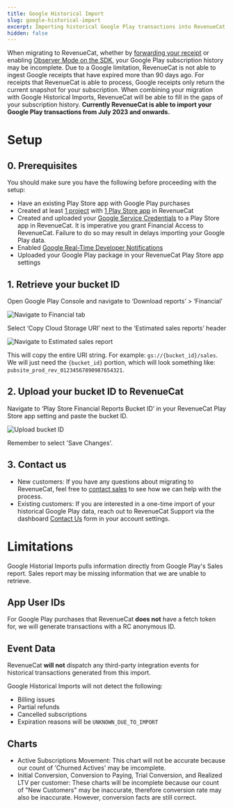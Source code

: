 ```yaml
---
title: Google Historical Import
slug: google-historical-import
excerpt: Importing historical Google Play transactions into RevenueCat
hidden: false
---
```


When migrating to RevenueCat, whether by [forwarding your receipt](doc:observer-mode#option-1-server-side) or enabling [Observer Mode on the SDK](doc:observer-mode#option-2-client-side), your Google Play subscription history may be incomplete. Due to a Google limitation, RevenueCat is not able to ingest Google receipts that have expired more than 90 days ago. For receipts that RevenueCat is able to process, Google receipts only return the current snapshot for your subscription. When combining your migration with Google Historical Imports, RevenueCat will be able to fill in the gaps of your subscription history. **Currently RevenueCat is able to import your Google Play transactions from July 2023 and onwards.**

# Setup
## 0. Prerequisites 
You should make sure you have the following before proceeding with the setup:
- Have an existing Play Store app with Google Play purchases
- Created at least [1 project](doc:projects#configure-a-new-project) with [1 Play Store app](doc:projects#adding-an-app-to-a-project) in RevenueCat
- Created and uploaded your [Google Service Credentials](doc:creating-play-service-credentials) to a Play Store app in RevenueCat. It is imperative you grant Financial Access to RevenueCat. Failure to do so may result in delays importing your Google Play data.
- Enabled [Google Real-Time Developer Notifications](doc:google-server-notifications)
- Uploaded your Google Play package in your RevenueCat Play Store app settings

## 1. Retrieve your bucket ID
Open Google Play Console and navigate to ‘Download reports’ > ‘Financial’ 

![Navigate to Financial tab](/images/bucket-id-1.png)

Select ‘Copy Cloud Storage URI’ next to the ‘Estimated sales reports’ header

![Navigate to Estimated sales report](/images/bucket-id-2.png)

This will copy the entire URI string. For example: `gs://{bucket_id}/sales`. We will just need the `{bucket_id}`  portion, which will look something like: `pubsite_prod_rev_01234567890987654321`.

## 2. Upload your bucket ID to RevenueCat
Navigate to ‘Play Store Financial Reports Bucket ID’ in your RevenueCat Play Store app setting and paste the bucket ID.

![Upload bucket ID](/images/bucket-id-3.png)

Remember to select 'Save Changes'.

## 3. Contact us
- New customers: If you have any questions about migrating to RevenueCat, feel free to [contact sales](https://www.revenuecat.com/book-a-demo/) to see how we can help with the process.
- Existing customers: If you are interested in a one-time import of your historical Google Play data, reach out to RevenueCat Support via the dashboard [Contact Us](https://app.revenuecat.com/settings/support) form in your account settings.

# Limitations
Google Historial Imports pulls information directly from Google Play's Sales report. Sales report may be missing information that we are unable to retrieve. 

## App User IDs
For Google Play purchases that RevenueCat **does not** have a fetch token for, we will generate transactions with a RC anonymous ID.

## Event Data
RevenueCat **will not** dispatch any third-party integration events for historical transactions generated from this import. 

Google Historical Imports will not detect the following:
- Billing issues
- Partial refunds
- Cancelled subscriptions
- Expiration reasons will be `UNKNOWN_DUE_TO_IMPORT`

## Charts
- Active Subscriptions Movement: This chart will not be accurate because our count of 'Churned Actives' may be imcomplete.
- Initial Conversion, Conversion to Paying, Trial Conversion, and Realized LTV per customer: These charts will be incomplete because our count of "New Customers" may be inaccurate, therefore conversion rate may also be inaccurate. However, conversion facts are still correct.
